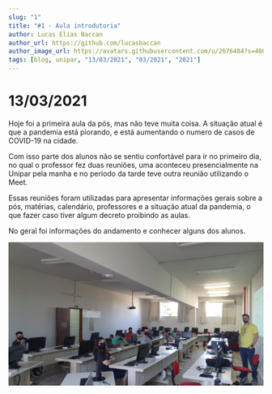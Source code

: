 ```yaml
---
slug: "1"
title: "#1 - Aula introdutoria"
author: Lucas Elias Baccan
author_url: https://github.com/lucasbaccan
author_image_url: https://avatars.githubusercontent.com/u/2676484?s=400&v=4
tags: [blog, unipar, "13/03/2021", "03/2021", "2021"]
---
```


# 13/03/2021

Hoje foi a primeira aula da pós, mas não teve muita coisa.
A situação atual é que a pandemia está piorando, e está aumentando o numero de casos de COVID-19 na cidade.

Com isso parte dos alunos não se sentiu confortável para ir no primeiro dia, no qual o professor fez duas reuniões, uma aconteceu presencialmente na Unipar pela manha e no período da tarde teve outra reunião utilizando o Meet.

Essas reuniões foram utilizadas para apresentar informações gerais sobre a pós, matérias, calendário, professores e a situação atual da pandemia, o que fazer caso tiver algum decreto proibindo as aulas.

No geral foi informações do andamento e conhecer alguns dos alunos.

![Imagem da reunião](../static/docs/aula-1/aula.jpeg)